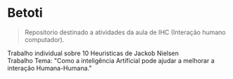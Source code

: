 # Betoti

> Repositorio destinado a atividades da aula de IHC (Interação humano computador).

Trabalho individual sobre 10 Heuristicas de Jackob Nielsen <br>
Trabalho Tema: "Como a inteligência Artificial pode ajudar a melhorar a interação Humana-Humana."
